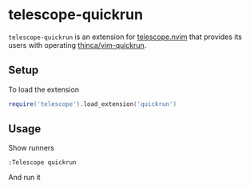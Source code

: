 # telescope-quickrun

`telescope-quickrun` is an extension for [telescope.nvim][] that provides its users with operating [thinca/vim-quickrun][].

[telescope.nvim]: https://github.com/nvim-telescope/telescope.nvim
[thinca/vim-quickrun]: https://github.com/thinca/vim-quickrun

## Setup

To load the extension

```lua
require('telescope').load_extension('quickrun')
```

## Usage

Show runners

```vim
:Telescope quickrun
```

And run it
